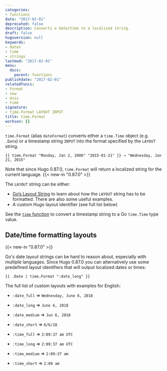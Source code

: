```yaml
---
categories:
- functions
date: "2017-02-01"
deprecated: false
description: Converts a date/time to a localized string.
draft: false
hugoversion: null
keywords:
- dates
- time
- strings
lastmod: "2017-02-01"
menu:
  docs:
    parent: functions
publishdate: "2017-02-01"
relatedfuncs:
- Format
- now
- Unix
- time
signature:
- time.Format LAYOUT INPUT
title: time.Format
workson: []
---
```


`time.Format` (alias `dateFormat`) converts either a `time.Time` object (e.g. `.Date`) or a timestamp string `INPUT` into the format specified by the `LAYOUT` string.

```go-html-template
{{ time.Format "Monday, Jan 2, 2006" "2015-01-21" }} → "Wednesday, Jan 21, 2015"
```

Note that since Hugo 0.87.0, `time.Format` will return a localized string for the current language. {{< new-in "0.87.0" >}}

The `LAYOUT` string can be either:

* [Go’s Layout String](/functions/format/#gos-layout-string) to learn about how the `LAYOUT` string has to be formatted. There are also some useful examples.
* A custom Hugo layout identifier (see full list below)

See the [`time` function](/functions/time/) to convert a timestamp string to a Go `time.Time` type value.


## Date/time formatting layouts

{{< new-in "0.87.0" >}}

Go's date layout strings can be hard to reason about, especially with multiple languages. Since Hugo 0.87.0 you can alternatively use some predefined layout identifiers that will output localized dates or times:

```go-html-template
{{ .Date | time.Format ":date_long" }}
```

The full list of custom layouts with examples for English:

* `:date_full` => `Wednesday, June 6, 2018`
* `:date_long` => `June 6, 2018`
* `:date_medium` => `Jun 6, 2018`
* `:date_short` => `6/6/18`

* `:time_full` => `2:09:37 am UTC`
* `:time_long` => `2:09:37 am UTC`
* `:time_medium` => `2:09:37 am`
* `:time_short` => `2:09 am`
